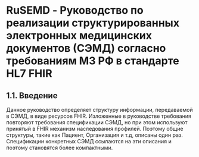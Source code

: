 # RuSEMD - Руководство по реализации структурированных электронных медицинских документов (СЭМД) согласно требованиям МЗ РФ в стандарте HL7 FHIR

## 1.1.	Введение

Данное руководство определяет структуру информации, передаваемой в СЭМД, в виде ресурсов FHIR. Изложенные в руководстве требования повторяют требования спецификации СЭМД, но при этом используют принятый в FHIR механизм наследования профилей. Поэтому общие структуры, такие как Пациент, Организация и т.д, описаны один раз. Спецификации конкретных СЭМД ссылаются на эти описания и поэтому становятся более компактными.

